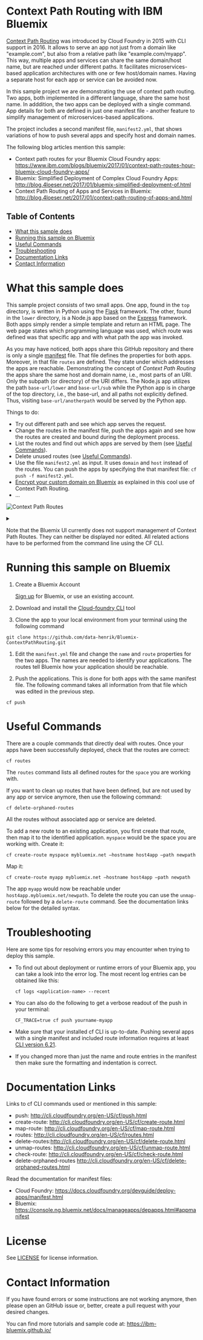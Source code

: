 # Context Path Routing with IBM Bluemix

[Context Path Routing](https://www.cloudfoundry.org/context-path-routing/) was introduced by Cloud Foundry in 2015 with CLI support in 2016. It allows to serve an app not just from a domain like "example.com", but also from a relative path like "example.com/myapp". This way, multiple apps and services can share the same domain/host name, but are reached under different paths. It facilitates microservices-based application architectures with one or few host/domain names. Having a separate host for each app or service can be avoided now.

In this sample project we are demonstrating the use of context path routing. Two apps, both implemented in a different language, share the same host name. In adddition, the two apps can be deployed with a single command. App details for both are defined in just one manifest file - another feature to simplify management of microservices-based applications.

The project includes a second manifest file, `manifest2.yml`, that shows variations of how to push several apps and specify
host and domain names.

The following blog articles mention this sample:
- Context path routes for your Bluemix Cloud Foundry apps: https://www.ibm.com/blogs/bluemix/2017/01/context-path-routes-hour-bluemix-cloud-foundry-apps/
- Bluemix: Simplified Deployment of Complex Cloud Foundry Apps: http://blog.4loeser.net/2017/01/bluemix-simplified-deployment-of.html
- Context Path Routing of Apps and Services in Bluemix: http://blog.4loeser.net/2017/01/context-path-routing-of-apps-and.html

## Table of Contents
* [What this sample does](#what-this-sample-does)
* [Running this sample on Bluemix](#running-this-sample-on-bluemix)
* [Useful Commands](#useful-commands)
* [Troubleshooting](#troubleshooting)
* [Documentation Links](#documentation-links)
* [Contact Information](#contact-information)


# What this sample does

This sample project consists of two small apps. One app, found in the `top` directory, is written in Python using the [Flask](http://flask.pocoo.org/) framework. The other, found in the `lower` directory, is a Node.js app based on the [Express](http://expressjs.com/) framework. Both apps simply render a simple template and return an HTML page. The web page states which programming language was used, which route was defined was that specific app and with what path the app was invoked.

As you may have noticed, both apps share this GitHub repository and there is only a single [manifest](manifest.yml) file. That file defines the properties for both apps. Moreover, in that file `routes` are defined. They state under which addresses the apps are reachable. Demonstrating the concept of *Context Path Routing* the apps share the same host and domain name, i.e., most parts of an URI. Only the subpath (or directory) of the URI differs. The Node.js app utilizes the path `base-url/lower` and `base-url/sub` while the Python app is in charge of the top directory, i.e., the base-url, and all paths not explicitly defined. Thus, visiting `base-url/anotherpath` would be served by the Python app.

Things to do:
- Try out different path and see which app serves the request.
- Change the routes in the manifest file, push the apps again and see how the routes are created and bound during the deployment process.
- List the routes and find out which apps are served by them (see [Useful Commands](#useful-commands)).
- Delete unused routes (see [Useful Commands](#useful-commands)).
- Use the file `manifest2.yml` as input. It uses `domain` and `host` instead of the routes. You can push the apps by specifying the that manifest file: `cf push -f manifest2.yml`.
- [Encrypt your custom domain on Bluemix](https://www.ibm.com/blogs/bluemix/2016/08/securing-custom-domains-lets-encrypt/) as explained in this cool use of Context Path Routing.
- ...


![Context Path Routes](https://g.gravizo.com/source/cpr10?https%3A%2F%2Fraw.githubusercontent.com%2FIBM-Bluemix%2FBluemix-ContextPathRouting%2Fmaster%2FREADME.md)
<details>
<summary></summary>
cpr10
  digraph G {
    aize ="4,4";
    app1 [shape=box, label="app 1"];
    app2 [shape=box, label="app 2"];
    server1 [shape=box, label="myapp.mybluemix.net"];
    server2 [shape=box, label="myapp.mybluemix.net/lower"];
    server3 [shape=box, label="myapp.mybluemix.net/sub"];
    app1 -> server1 [style=bold,label="            served from"];
    app2 -> server2;
    app2 -> server3;
  }
cpr10
</details>

Note that the Bluemix UI currently does not support management of Context Path Routes. They can neither be displayed nor edited. All related actions have to be performed from the command line using the CF CLI.

# Running this sample on Bluemix

1. Create a Bluemix Account

    [Sign up][bluemix_signup_url] for Bluemix, or use an existing account.

1. Download and install the [Cloud-foundry CLI][cloud_foundry_url] tool

1. Clone the app to your local environment from your terminal using the following command

  ```
  git clone https://github.com/data-henrik/Bluemix-ContextPathRouting.git
  ```

1. Edit the `manifest.yml` file and change the `name` and `route` properties for the two apps. The names are needed to identify your applications. The routes tell Bluemix how your application should be reachable.
  

1. Push the applications. This is done for both apps with the same manifest file. The following command takes all information from that file which was edited in the previous step.

  ```
  cf push
  ```
  
# Useful Commands
There are a couple commands that directly deal with routes. Once your apps have been successfully deployed, check that the routes are correct:

```
cf routes
```
The `routes` command lists all defined routes for the `space` you are working with.


If you want to clean up routes that have been defined, but are not used by any app or service anymore, then use the following command:
```
cf delete-orphaned-routes
```
All the routes without associated app or service are deleted.

To add a new route to an existing application, you first create that route, then map it to the identified application. `myspace` would be the space you are working with. Create it:   
```
cf create-route myspace mybluemix.net –hostname host4app –path newpath
```
Map it:   
```
cf create-route myapp mybluemix.net –hostname host4app –path newpath
```
The app `myapp` would now be reachable under `host4app.mybluemix.net/newpath`. To delete the route you can use the `unmap-route` followed by a `delete-route` command. See the documentation links below for the detailed syntax.

# Troubleshooting

Here are some tips for resolving errors you may encounter when trying to deploy this sample.

- To find out about deployment or runtime errors of your Bluemix app, you can take a look into the error log. The most recent log entries can be obtained like this:

    ```
    cf logs <application-name> --recent
    ```

- You can also do the following to get a verbose readout of the push in your terminal:
  ```
  CF_TRACE=true cf push yourname-myapp
  ```

- Make sure that your installed cf CLI is up-to-date. Pushing several apps with a single manifest and
  included route information requires at least [CLI version 6.21](https://github.com/cloudfoundry/cli/releases/tag/v6.21.0).
  
- If you changed more than just the name and route entries in the manifest then make sure the formatting and indentation is correct.  
  
  
# Documentation Links

Links to cf CLI commands used or mentioned in this sample:
- push: http://cli.cloudfoundry.org/en-US/cf/push.html
- create-route: http://cli.cloudfoundry.org/en-US/cf/create-route.html
- map-route: http://cli.cloudfoundry.org/en-US/cf/map-route.html
- routes: http://cli.cloudfoundry.org/en-US/cf/routes.html
- delete-routes:http://cli.cloudfoundry.org/en-US/cf/delete-route.html
- unmap-routes: http://cli.cloudfoundry.org/en-US/cf/unmap-route.html
- check-route: http://cli.cloudfoundry.org/en-US/cf/check-route.html
- delete-orphaned-routes http://cli.cloudfoundry.org/en-US/cf/delete-orphaned-routes.html

Read the documentation for manifest files:
- Cloud Foundry: https://docs.cloudfoundry.org/devguide/deploy-apps/manifest.html
- Bluemix: https://console.ng.bluemix.net/docs/manageapps/depapps.html#appmanifest


# License
See [LICENSE](LICENSE) for license information.

# Contact Information
If you have found errors or some instructions are not working anymore, then please open an GitHub issue or, better, create a pull request with your desired changes.

You can find more tutorials and sample code at:
https://ibm-bluemix.github.io/

[cloud_foundry_url]: https://github.com/cloudfoundry/cli
[bluemix_signup_url]: https://console.ng.bluemix.net/
